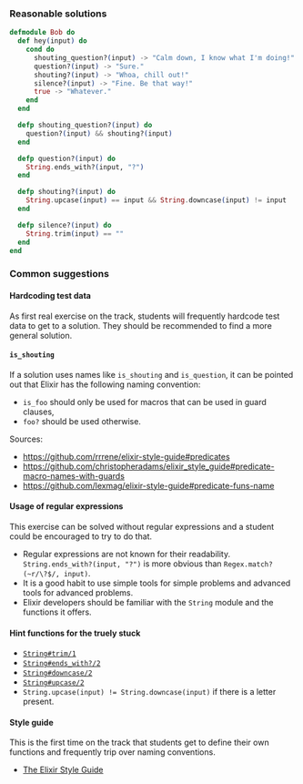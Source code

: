 ### Reasonable solutions

```elixir
defmodule Bob do
  def hey(input) do
    cond do
      shouting_question?(input) -> "Calm down, I know what I'm doing!"
      question?(input) -> "Sure."
      shouting?(input) -> "Whoa, chill out!"
      silence?(input) -> "Fine. Be that way!"
      true -> "Whatever."
    end
  end

  defp shouting_question?(input) do
    question?(input) && shouting?(input)
  end

  defp question?(input) do
    String.ends_with?(input, "?")
  end

  defp shouting?(input) do
    String.upcase(input) == input && String.downcase(input) != input
  end

  defp silence?(input) do
    String.trim(input) == ""
  end
end
```

### Common suggestions

#### Hardcoding test data

As first real exercise on the track, students will frequently hardcode test data to get to a solution.
They should be recommended to find a more general solution. 

#### `is_shouting`

If a solution uses names like `is_shouting` and `is_question`,
it can be pointed out that Elixir has the following naming convention:
- `is_foo` should only be used for macros that can be used in guard clauses,
- `foo?` should be used otherwise.

Sources:
- https://github.com/rrrene/elixir-style-guide#predicates
- https://github.com/christopheradams/elixir_style_guide#predicate-macro-names-with-guards
- https://github.com/lexmag/elixir-style-guide#predicate-funs-name

#### Usage of regular expressions

This exercise can be solved without regular expressions and a student could be encouraged to try to do that.
 - Regular expressions are not known for their readability. `String.ends_with?(input, "?")` is more obvious than `Regex.match?(~r/\?$/, input)`.
 - It is a good habit to use simple tools for simple problems and advanced tools for advanced problems.
 - Elixir developers should be familiar with the `String` module and the functions it offers.

#### Hint functions for the truely stuck

- [`String#trim/1`](https://hexdocs.pm/elixir/String.html#trim/1)
- [`String#ends_with?/2`](https://hexdocs.pm/elixir/String.html#ends_with?/2)
- [`String#downcase/2`](https://hexdocs.pm/elixir/String.html#downcase/2)
- [`String#upcase/2`](https://hexdocs.pm/elixir/String.html#upcase/2)
- `String.upcase(input) != String.downcase(input)` if there is a letter present.

#### Style guide

This is the first time on the track that students get to define their own functions and frequently trip over naming conventions.

- [The Elixir Style Guide](https://github.com/christopheradams/elixir_style_guide)

